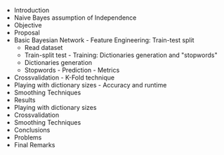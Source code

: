 -  Introduction
  -  Naive Bayes assumption of Independence
  -  Objective
-  Proposal
  -  Basic Bayesian Network
    -  Feature Engineering: Train-test split
      -  Read dataset
      -  Train-split test
    -  Training: Dictionaries generation and "stopwords"
      -  Dictionaries generation
      -  Stopwords
    -  Prediction
    -  Metrics
  -  Crossvalidation
    -  K-Fold technique
  -  Playing with dictionary sizes
    -  Accuracy and runtime
  -  Smoothing Techniques
-  Results
  -  Playing with dictionary sizes
  -  Crossvalidation
  -  Smoothing Techniques
-  Conclusions
  -  Problems
  -  Final Remarks
